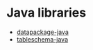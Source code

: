 # Java libraries
- [datapackage-java](software-references/java-libraries/datapackage-java.md)
- [tableschema-java](software-references/java-libraries/tableschema-java.md)